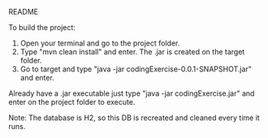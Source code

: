 README

To build the project:
1. Open your terminal and go to the project folder.
2. Type "mvn clean install" and enter. The .jar is created on the target folder.
3. Go to target and type "java -jar codingExercise-0.0.1-SNAPSHOT.jar" and enter.


Already have a .jar executable just type "java -jar codingExercise.jar" and enter on the project folder to execute.

Note: The database is H2, so this DB is recreated and cleaned every time it runs. 